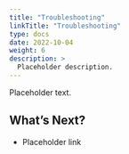 ```yaml
---
title: "Troubleshooting"
linkTitle: "Troubleshooting"
type: docs
date: 2022-10-04
weight: 6
description: >
  Placeholder description. 
---
```

Placeholder text.

## What’s Next?

- Placeholder link